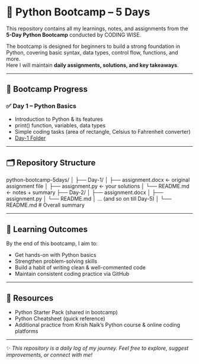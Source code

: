 # 🐍 Python Bootcamp – 5 Days

This repository contains all my learnings, notes, and assignments from the **5-Day Python Bootcamp** conducted by CODING WISE.

The bootcamp is designed for beginners to build a strong foundation in Python, covering basic syntax, data types, control flow, functions, and more.  
Here I will maintain **daily assignments, solutions, and key takeaways**.

---

## 📅 Bootcamp Progress

### ✅ Day 1 – Python Basics
- Introduction to Python & its features
- print() function, variables, data types
- Simple coding tasks (area of rectangle, Celsius to Fahrenheit converter)
- [Day-1 Folder](Day-1)


---

## 🗂 Repository Structure
python-bootcamp-5days/
│
├── Day-1/
│   ├── assignment.docx      ← original assignment file
│   ├── assignment.py        ← your solutions
│   └── README.md            ← notes + summary
├── Day-2/
│ ├── assignment.docx
│ ├── assignment.py
│ └── README.md
│
... (and so on till Day-5)
│
└── README.md # Overall summary

---

## 🚀 Learning Outcomes
By the end of this bootcamp, I aim to:
- Get hands-on with Python basics
- Strengthen problem-solving skills
- Build a habit of writing clean & well-commented code
- Maintain consistent coding practice via GitHub

---

## 📖 Resources
- Python Starter Pack (shared in bootcamp)  
- Python Cheatsheet (quick reference)  
- Additional practice from Krish Naik’s Python course & online coding platforms  

---

✨ *This repository is a daily log of my journey. Feel free to explore, suggest improvements, or connect with me!*  

